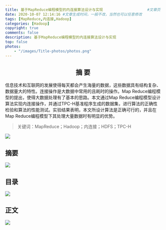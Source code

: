 ```yaml
---
title: 基于MapReduce编程模型的内连接算法设计与实现                    #文章页面上的显示名称，一般是中文
date: 2020-10-07 12:14:16 #文章生成时间，一般不改，当然也可以任意修改
tags: [MapReduce,内连接,Hadoop]
categories: [Hadoop]
copyright: true
comments: false
description: 基于MapReduce编程模型的内连接算法设计与实现
top: false
photos: 
	- "/images/Title-photos/photos.png"
---
```




<h2 align=center>摘  要</h2>
<p>
    信息技术和互联网的发展使得每天都会产生海量的数据，这些数据具有结构复杂、数据量大的特性。连接操作是大数据中常用的且耗时的操作。Map Reduce编程模型的提出，使得大数据处理有了基本的思路。本文通过Map Reduce编程模型设计算法实现内连接操作，并通过TPC-H基准程序生成的数据集，进行算法的正确性检验和算法的性能测试。实验结果表明，本文所设计算法是正确可行的，并且在Map Reduce编程模型下其处理大量数据时有明显的优势。
</p>

> 关键词：MapReduce；Hadoop；内连接；HDFS；TPC-H

<!--more-->


![](/images/blog-images/基于MapReduce编程模型的内连接算法设计与实现/MapReduce-00.png)
## 摘要

![](/images/blog-images/基于MapReduce编程模型的内连接算法设计与实现/MapReduce-01.png)
## 目录

![](/images/blog-images/基于MapReduce编程模型的内连接算法设计与实现/MapReduce-02.png)
## 正文

![](/images/blog-images/基于MapReduce编程模型的内连接算法设计与实现/MapReduce-03.png)
